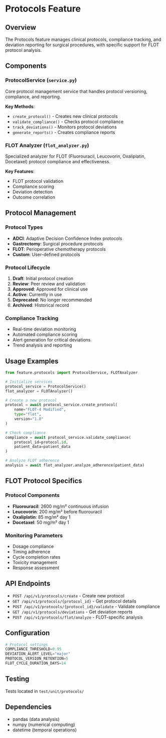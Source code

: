 # Protocols Feature

## Overview
The Protocols feature manages clinical protocols, compliance tracking, and deviation reporting for surgical procedures, with specific support for FLOT protocol analysis.

## Components

### ProtocolService (`service.py`)
Core protocol management service that handles protocol versioning, compliance, and reporting.

**Key Methods**:
- `create_protocol()` - Creates new clinical protocols
- `validate_compliance()` - Checks protocol compliance
- `track_deviations()` - Monitors protocol deviations
- `generate_reports()` - Creates compliance reports

### FLOT Analyzer (`flot_analyzer.py`)
Specialized analyzer for FLOT (Fluorouracil, Leucovorin, Oxaliplatin, Docetaxel) protocol compliance and effectiveness.

**Key Features**:
- FLOT protocol validation
- Compliance scoring
- Deviation detection
- Outcome correlation

## Protocol Management

### Protocol Types
- **ADCI**: Adaptive Decision Confidence Index protocols
- **Gastrectomy**: Surgical procedure protocols
- **FLOT**: Perioperative chemotherapy protocols
- **Custom**: User-defined protocols

### Protocol Lifecycle
1. **Draft**: Initial protocol creation
2. **Review**: Peer review and validation
3. **Approved**: Approved for clinical use
4. **Active**: Currently in use
5. **Deprecated**: No longer recommended
6. **Archived**: Historical record

### Compliance Tracking
- Real-time deviation monitoring
- Automated compliance scoring
- Alert generation for critical deviations
- Trend analysis and reporting

## Usage Examples

```python
from feature.protocols import ProtocolService, FLOTAnalyzer

# Initialize services
protocol_service = ProtocolService()
flot_analyzer = FLOTAnalyzer()

# Create a new protocol
protocol = await protocol_service.create_protocol(
    name="FLOT-4 Modified",
    type="flot",
    version="1.0"
)

# Check compliance
compliance = await protocol_service.validate_compliance(
    protocol_id=protocol.id,
    patient_data=patient_data
)

# Analyze FLOT adherence
analysis = await flot_analyzer.analyze_adherence(patient_data)
```

## FLOT Protocol Specifics

### Protocol Components
- **Fluorouracil**: 2600 mg/m² continuous infusion
- **Leucovorin**: 200 mg/m² before fluorouracil
- **Oxaliplatin**: 85 mg/m² day 1
- **Docetaxel**: 50 mg/m² day 1

### Monitoring Parameters
- Dosage compliance
- Timing adherence
- Cycle completion rates
- Toxicity management
- Response assessment

## API Endpoints

- `POST /api/v1/protocols/create` - Create new protocol
- `GET /api/v1/protocols/{protocol_id}` - Get protocol details
- `POST /api/v1/protocols/{protocol_id}/validate` - Validate compliance
- `GET /api/v1/protocols/deviations` - Get deviation reports
- `POST /api/v1/protocols/flot/analyze` - FLOT-specific analysis

## Configuration

```python
# Protocol settings
COMPLIANCE_THRESHOLD=0.95
DEVIATION_ALERT_LEVEL="major"
PROTOCOL_VERSION_RETENTION=5
FLOT_CYCLE_DURATION_DAYS=14
```

## Testing
Tests located in `test/unit/protocols/`

## Dependencies
- pandas (data analysis)
- numpy (numerical computing)
- datetime (temporal operations)
